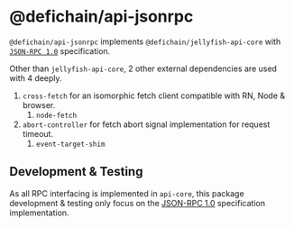 # @defichain/api-jsonrpc

`@defichain/api-jsonrpc` implements `@defichain/jellyfish-api-core`
with [`JSON-RPC 1.0`](https://www.jsonrpc.org/specification_v1) specification.

Other than `jellyfish-api-core`, 2 other external dependencies are used with 4 deeply.

1. `cross-fetch` for an isomorphic fetch client compatible with RN, Node & browser.
    1. `node-fetch`
2. `abort-controller` for fetch abort signal implementation for request timeout.
    1. `event-target-shim`

## Development & Testing

As all RPC interfacing is implemented in `api-core`, this package development & testing only focus on the
[JSON-RPC 1.0](https://www.jsonrpc.org/specification_v1) specification implementation.
